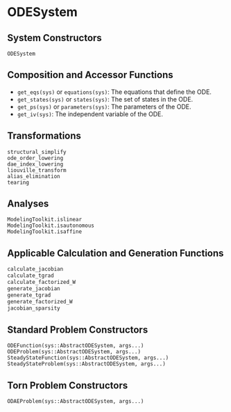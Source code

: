 # ODESystem

## System Constructors

```@docs
ODESystem
```

## Composition and Accessor Functions

- `get_eqs(sys)` or `equations(sys)`: The equations that define the ODE.
- `get_states(sys)` or `states(sys)`: The set of states in the ODE.
- `get_ps(sys)` or `parameters(sys)`: The parameters of the ODE.
- `get_iv(sys)`: The independent variable of the ODE.

## Transformations

```@docs
structural_simplify
ode_order_lowering
dae_index_lowering
liouville_transform
alias_elimination
tearing
```

## Analyses

```@docs
ModelingToolkit.islinear
ModelingToolkit.isautonomous
ModelingToolkit.isaffine
```

## Applicable Calculation and Generation Functions

```julia
calculate_jacobian
calculate_tgrad
calculate_factorized_W
generate_jacobian
generate_tgrad
generate_factorized_W
jacobian_sparsity
```

## Standard Problem Constructors

```@docs
ODEFunction(sys::AbstractODESystem, args...)
ODEProblem(sys::AbstractODESystem, args...)
SteadyStateFunction(sys::AbstractODESystem, args...)
SteadyStateProblem(sys::AbstractODESystem, args...)
```

## Torn Problem Constructors

```@docs
ODAEProblem(sys::AbstractODESystem, args...)
```
